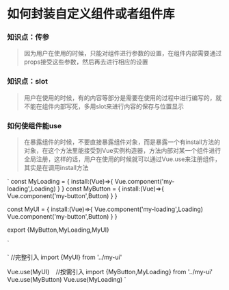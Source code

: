 

# 如何封装自定义组件或者组件库

### 知识点：传参
       
> 因为用户在使用的时候，只能对组件进行参数的设置，在组件内部需要通过props接受这些参数，然后再去进行相应的设置

### 知识点：slot
       
> 用户在使用的时候，有的内容等部分是需要在使用的过程中进行编写的，就不能在组件内部写死，多用slot来进行内容的保存与位置显示

### 如何使组件能use

> 在暴露组件的时候，不要直接暴露组件对象，而是暴露一个有install方法的对象，在这个方法里能接受到Vue实例构造器，方法内部对某一个组件进行全局注册，这样的话，用户在使用的时候就可以通过Vue.use来注册组件，其实是在调用install方法

`
const MyLoading = {
	install:(Vue)=>{
		Vue.component('my-loading',Loading)
	}
}
const MyButton = {
	install:(Vue)=>{
		Vue.component('my-button',Button)
	}
}

const MyUI = {
	install:(Vue)=>{
		Vue.component('my-loading',Loading)
		Vue.component('my-button',Button)
	}
}

export {MyButton,MyLoading,MyUI}

`

`
//完整引入
import {MyUI} from '../my-ui'
	
Vue.use(MyUI)
`
`
//按需引入
import {MyButton,MyLoading} from '../my-ui'
Vue.use(MyButton)
Vue.use(MyLoading)
`
